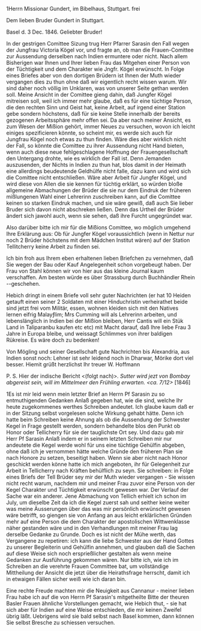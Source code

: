 1Herrn Missionar Gundert, im Bibelhaus, Stuttgart. frei

Dem lieben Bruder Gundert in Stuttgart.

 Basel d. 3 Dec. 1846.
Geliebter Bruder!

In der gestrigen Comittee Sizung trug Herr Pfarrer Sarasin den Fall wegen der Jungfrau Victoria Kögel vor, und fragte an, ob man die Frauen-Comittee zur Aussendung derselben nach Indien ermuntere oder nicht. Nach allem Bisherigen war Ihnen und Ihrer lieben Frau das Mitgehen einer Person von der Tüchtigkeit und dem Charakter wie Jngfr. Kögel erwünscht. In Folge eines Briefes aber von den dortigen Brüdern ist Ihnen der Muth wieder vergangen dies zu thun ohne daß wir eigentlich recht wissen warum. Wir sind daher noch völlig im Unklaren, was von unserer Seite gethan werden soll. Meine Ansicht in der Comittee gieng dahin, daß Jungfer Kögel mitreisen soll, weil ich immer mehr glaube, daß es für eine tüchtige Person, die den rechten Sinn und Geist hat, keine Arbeit, auf irgend einer Station gebe sondern höchstens, daß für sie keine Stelle innerhalb der bereits gezogenen Arbeitssphäre mehr offen sei. Da aber nach meiner Ansicht, es zum Wesen der Mißion gehört, immer Neues zu versuchen, wovon ich leicht einiges spezificieren könnte, so scheint mir, es werde sich auch für Jungfrau Kögel noch etwas zu thun finden. Wäre dies aber wirklich nicht der Fall, so könnte die Comittee zu ihrer Aussendung nicht Hand bieten, wenn auch diese neue fehlgeschlagene Hoffnung der Frauengesellschaft den Untergang drohte, wie es wirklich der Fall ist. Denn Jemanden auszusenden, der Nichts in Indien zu thun hat, blos damit in der Heimath eine allerdings beudeutende Geldhülfe nicht falle, dazu kann und wird sich die Comittee nicht entschließen. Wäre aber Arbeit für Jungfer Kögel, und wird diese von Allen die sie kennen für tüchtig erklärt, so würden bloße allgemeine Abmachungen der Brüder die sie nur dem Eindruk der früheren mißlungenen Wahl einer Lehrerinn zuschreiben kann, auf die Comittee keinen so starken Eindruk machen, und sie wäre gewiß, daß auch Sie lieber Bruder sich davon nicht abschreken ließen. Denn das Urtheil der Brüder ändert sich jawohl auch, wenn sie sehen, daß ihre Furcht ungegründet war.

Also darüber bitte ich mir für die Mißions Comittee, wo möglich umgehend Ihre Erklärung aus: Ob für Jungfer Kögel voraussichtlich (wenn in Nettur nur noch 2 Brüder höchstens mit dem Mädchen Institut wären) auf der Station Tellitcherry keine Arbeit zu finden sei.

Ich bin froh aus Ihrem eben erhaltenen lieben Briefchen zu vernehmen, daß Sie wegen der Bau oder Kauf Angelegenheit schon vorgebeugt haben. 
Der Frau von Stahl können wir von hier aus das kleine Journal kaum verschaffen. Am besten würde es über Strassburg durch Buchhändler Rhein --geschehen.

Hebich dringt in einem Briefe voll sehr guter Nachrichten (er hat 10 Heiden getauft einen seiner 2 Soldaten mit einer Hinduchristin verheirathet beide sind jetzt frei vom Militär, essen, wohnen kleiden sich mit den Natives lernen eifrig Malayƒlim; Mrs Cumming will als Lehrerinn arbeiten, und lebenslänglich in Indien bei der Mißion bleiben, Herr Cantis will ein Stük Land in Taliparanbu kaufen etc etc) mit Macht darauf, daß Ihre liebe Frau 3 Jahre in Europa bleibe, und weissagt Schlimmes von ihrer baldigen Rükreise. Es wäre doch zu bedenken!

Von Mögling und seiner Gesellschaft gute Nachrichten bis Alexandria, aus Indien sonst noch: Lehner ist sehr leidend noch in Dharwar, Mörike dort viel besser. Hiemit grüßt herzlichst Ihr treuer
 W. Hoffmann

P. S.
Hier der indische Bericht <(folgt nach)>*. Sutter wird jezt von Bombay abgereist sein, will im Mittelmeer den Frühling erwarten.
 <ca. 7/12>* [1846]

1Es ist mir leid wenn mein letzter Brief an Herrn Pf Sarasin zu so entmuthigenden Gedanken Anlaß gegeben hat, wie die sind, welche Ihr heute zugekommenes werthes Schreiben andeutet. Ich glaube kaum daß er in der Sitzung selbst vorgelesen solche Wirkung gehabt hätte. Denn ich hatte beim Schreiben keine Ahnung als ob die Aussendung der Schwester Kegel in Frage gestellt werden, sondern behandelte blos den Punkt ob Honor oder Tellicherry für sie der tauglichste Ort sey. Und dazu gab mir Herr Pf Sarasin Anlaß indem er in seinem letzten Schreiben mir nur andeutete die Kegel werde wohl für uns eine tüchtige Gehülfin abgeben, ohne daß ich je vernommen hätte welche Gründe den früheren Plan sie nach Honore zu setzen, beseitigt haben. Wenn sie aber nicht nach Honor geschickt werden könne hatte ich mich angeboten, ihr für Gelegenheit zur Arbeit in Tellicherry nach Kräften behülflich zu seyn. Sie schreiben: in Folge eines Briefs der Tell Brüder sey mir der Muth wieder vergangen - Sie wissen nicht recht warum, nachdem mir und meiner Frau zuvor eine Person von der Kegel Charakter und Tüchtigkeit erwünscht gewesen war. Der Verlauf der Sache war ein anderer. Jene Abmachung von Tellich erhielt ich schon im July, um dieselbe Zeit da ich die Kegel zuerst sah und seither keine weiter was meine Äusserungen über das was mir persönlich erwünscht gewesen wäre betrifft, so giengen sie von Anfang an aus leicht erklärlichen Gründen mehr auf eine Person die dem Charakter der apostolischen Wittwenklasse näher gestanden wäre und in den Verhandlungen mit meiner Frau lag derselbe Gedanke zu Grunde. Doch es ist nicht der Mühe werth, das Vergangene zu repetiren: ich kann die liebe Schwester aus der Hand Gottes zu unserer Begleiterin und Gehülfin annehmen, und glauben daß die Sachen auf diese Weise sich noch ersprießlicher gestalten als wenn meine Gedanken zur Ausführung gekommen wären. Nur bitte ich, wie ich im Schreiben an die verehrte Frauen Committee bat, um vollständige Mittheilung der Ansicht die jetzt über die Heirathsfrage herrscht, damit ich in etwaigen Fällen sicher weiß wie ich daran bin.

Eine rechte Freude machten mir die Neuigkeit aus Cannanur - meiner lieben Frau habe ich auf die von Herrn Pf Sarasin's mitgetheilte Bitte der theuren Basler Frauen ähnliche Vorstellungen gemacht, wie Hebich thut, - sie hat sich aber für Indien auf eine Weise entschieden, die mir keinen Zweifel übrig läßt. Uebrigens wird sie bald selbst nach Basel kommen, dann können Sie selbst Bresche zu schiessen versuchen.
